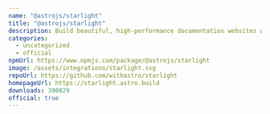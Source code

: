 ```yaml
---
name: "@astrojs/starlight"
title: "@astrojs/starlight"
description: Build beautiful, high-performance documentation websites with Astro
categories:
  - uncategorized
  - official
npmUrl: https://www.npmjs.com/package/@astrojs/starlight
image: /assets/integrations/starlight.svg
repoUrl: https://github.com/withastro/starlight
homepageUrl: https://starlight.astro.build
downloads: 398029
official: true
---
```


